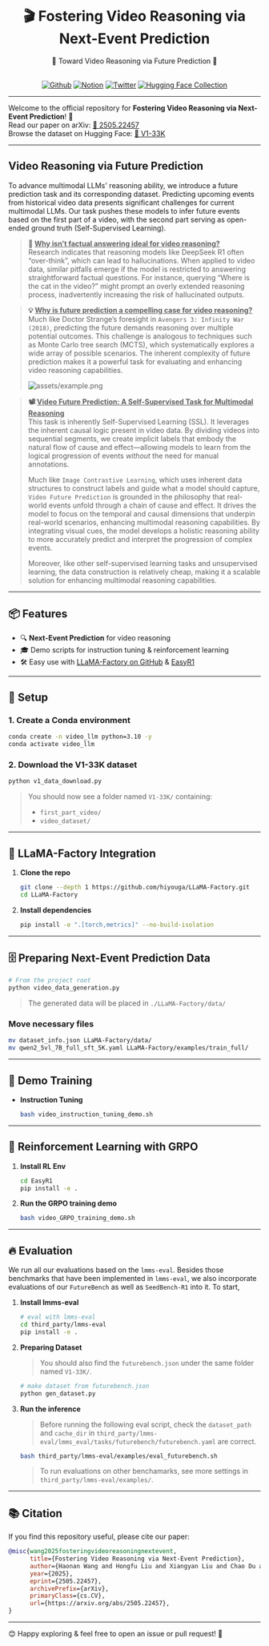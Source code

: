 <div align="center">

# 🎬 Fostering Video Reasoning via Next-Event Prediction


<div>
🚀  Toward Video Reasoning via Future Prediction 🌟
</div>
</div>
<div>
<br>

<div align="center">

[![Github](https://img.shields.io/badge/|V1-000000?style=for-the-badge&logo=github&logoColor=000&logoColor=white)](https://github.com/haonan3/V1)
[![Notion](https://img.shields.io/badge/|Notion-%23000000.svg?style=for-the-badge&logo=notion&logoColor=white)](https://v1-videoreasoning.notion.site/) 
[![Twitter](https://img.shields.io/badge/V1-white?style=for-the-badge&logo=X&logoColor=000&color=000&labelColor=white)](https://x.com/Haonan_Wang_/status/1901684827621072933)
[![Hugging Face Collection](https://img.shields.io/badge/|_Dataset_V1_33K-fcd022?style=for-the-badge&logo=huggingface&logoColor=000&labelColor)](https://huggingface.co/datasets/haonan3/V1-33K)

</div>

</div>


---

Welcome to the official repository for **Fostering Video Reasoning via Next-Event Prediction**! 🚀  
Read our paper on arXiv: [📖 2505.22457](https://arxiv.org/abs/2505.22457)  
Browse the dataset on Hugging Face: [📂 V1-33K](https://huggingface.co/datasets/haonan3/V1-33K)


---

## Video Reasoning via Future Prediction

To advance multimodal LLMs' reasoning ability, we introduce a future prediction task and its corresponding dataset. Predicting upcoming events from historical video data presents significant challenges for current multimodal LLMs. Our task pushes these models to infer future events based on the first part of a video, with the second part serving as open-ended ground truth (Self-Supervised Learning).

> **🤔 <ins>Why isn’t factual answering ideal for video reasoning?</ins>**  
> Research indicates that reasoning models like DeepSeek R1 often “over-think”, which can lead to hallucinations. When applied to video data, similar pitfalls emerge if the model is restricted to answering straightforward factual questions. For instance, querying “Where is the cat in the video?” might prompt an overly extended reasoning process, inadvertently increasing the risk of hallucinated outputs.

> **💡 <ins>Why is future prediction a compelling case for video reasoning?</ins>** <a id="why-video-prediction"></a>   
> Much like Doctor Strange’s foresight in `Avengers 3: Infinity War (2018)`, predicting the future demands reasoning over multiple potential outcomes. This challenge is analogous to techniques such as Monte Carlo tree search (MCTS), which systematically explores a wide array of possible scenarios. The inherent complexity of future prediction makes it a powerful task for evaluating and enhancing video reasoning capabilities.  
>  
> ![assets/example.png](assets/example.png)

> **📽️ <ins>Video Future Prediction: A Self-Supervised Task for Multimodal Reasoning</ins>**  
> This task is inherently Self-Supervised Learning (SSL). It leverages the inherent causal logic present in video data. By dividing videos into sequential segments, we create implicit labels that embody the natural flow of cause and effect—allowing models to learn from the logical progression of events *without* the need for manual annotations.  
>  
> Much like `Image Contrastive Learning`, which uses inherent data structures to construct labels and guide what a model should capture, `Video Future Prediction` is grounded in the philosophy that real-world events unfold through a chain of cause and effect. It drives the model to focus on the temporal and causal dimensions that underpin real-world scenarios, enhancing multimodal reasoning capabilities. By integrating visual cues, the model develops a holistic reasoning ability to more accurately predict and interpret the progression of complex events.  
>  
> Moreover, like other self-supervised learning tasks and unsupervised learning, the data construction is relatively cheap, making it a scalable solution for enhancing multimodal reasoning capabilities.





---

## 📦 Features

- 🔍 **Next-Event Prediction** for video reasoning  
- 🎓 Demo scripts for instruction tuning & reinforcement learning  
- 🛠️ Easy use with [LLaMA-Factory on GitHub](https://github.com/hiyouga/LLaMA-Factory) & [EasyR1](http://github.com/hiyouga/EasyR1)  

---

## 🐍 Setup

### 1. Create a Conda environment  
```bash
conda create -n video_llm python=3.10 -y
conda activate video_llm
````

### 2. Download the V1-33K dataset

```bash
python v1_data_download.py
```

> You should now see a folder named `V1-33K/` containing:
>
> * `first_part_video/`
> * `video_dataset/`

---

## 🔧 LLaMA-Factory Integration

1. **Clone the repo**

   ```bash
   git clone --depth 1 https://github.com/hiyouga/LLaMA-Factory.git
   cd LLaMA-Factory
   ```

2. **Install dependencies**

   ```bash
   pip install -e ".[torch,metrics]" --no-build-isolation
   ```

---

## 🗄️ Preparing Next-Event Prediction Data

```bash
# From the project root
python video_data_generation.py
```

> The generated data will be placed in `./LLaMA-Factory/data/`

### Move necessary files

```bash
mv dataset_info.json LLaMA-Factory/data/
mv qwen2_5vl_7B_full_sft_5K.yaml LLaMA-Factory/examples/train_full/
```

---

## 🚀 Demo Training

* **Instruction Tuning**

  ```bash
  bash video_instruction_tuning_demo.sh
  ```

---

## 🤖 Reinforcement Learning with GRPO

1. **Install RL Env**
   ```bash
   cd EasyR1
   pip install -e .
   ```

2. **Run the GRPO training demo**
   ```bash
   bash video_GRPO_training_demo.sh
   ```

---


## 🔥 Evaluation

We run all our evaluations based on the `lmms-eval`. Besides those benchmarks that have been implemented in `lmms-eval`, we also incorporate evaluations of our `FutureBench` as well as `SeedBench-R1` into it. To start,

1. **Install lmms-eval**
   ```bash
   # eval with lmms-eval
   cd third_party/lmms-eval
   pip install -e .
   ```

2. **Preparing Dataset**
   > You should also find the `futurebench.json` under the same folder named `V1-33K/`.
   
   ```bash
   # make dataset from futurebench.json 
   python gen_dataset.py
   ```

3. **Run the inference**
  
   > Before running the following eval script, check the `dataset_path` and `cache_dir` in `third_party/lmms-eval/lmms_eval/tasks/futurebench/futurebench.yaml` are correct.

   ```bash
   bash third_party/lmms-eval/examples/eval_futurebench.sh
   ```

   > To run evaluations on other benchamarks, see more settings in `third_party/lmms-eval/examples/`.

---

## 📚 Citation

If you find this repository useful, please cite our paper:

```bibtex
@misc{wang2025fosteringvideoreasoningnextevent,
      title={Fostering Video Reasoning via Next-Event Prediction}, 
      author={Haonan Wang and Hongfu Liu and Xiangyan Liu and Chao Du and Kenji Kawaguchi and Ye Wang and Tianyu Pang},
      year={2025},
      eprint={2505.22457},
      archivePrefix={arXiv},
      primaryClass={cs.CV},
      url={https://arxiv.org/abs/2505.22457}, 
}
```

---

😊 Happy exploring & feel free to open an issue or pull request! 🎉


